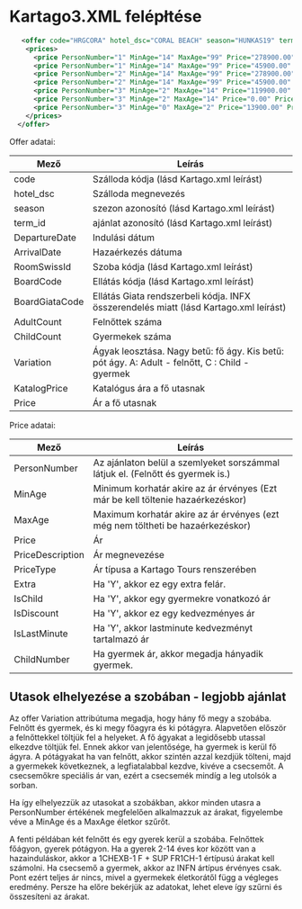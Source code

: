 # Kartago3.XML felépłtése

```XML
   <offer code="HRGCORA" hotel_dsc="CORAL BEACH" season="HUNKAS19" term_id="2456324" DepartureDate="13.07.2020" ArrivalDate="20.07.2020" RoomSwissId="2+2_FR_CHA" BoardCode="AI" BoardGiataCode="A" AdultCount="2" ChildCount="1" Variation="AAc" KatalogPrice="0240400.00HUF" Price="0240400.00HUF">
    <prices>
      <price PersonNumber="1" MinAge="14" MaxAge="99" Price="278900.00" PriceDescription=".2 ágyas szoba felnott ár/ fo" PriceType="DBL" Extra="N" IsChild="N" IsDiscount="N" IsLastMinute="N" ChildNumber="0" />
      <price PersonNumber="1" MinAge="14" MaxAge="99" Price="45900.00" PriceDescription="Családi szoba felnott felár/ fo" PriceType="SUP FR" Extra="N" IsChild="N" IsDiscount="N" IsLastMinute="N" ChildNumber="0" />
      <price PersonNumber="2" MinAge="14" MaxAge="99" Price="278900.00" PriceDescription=".2 ágyas szoba felnott ár/ fo" PriceType="DBL" Extra="N" IsChild="N" IsDiscount="N" IsLastMinute="N" ChildNumber="0" />
      <price PersonNumber="2" MinAge="14" MaxAge="99" Price="45900.00" PriceDescription="Családi szoba felnott felár/ fo" PriceType="SUP FR" Extra="N" IsChild="N" IsDiscount="N" IsLastMinute="N" ChildNumber="0" />
      <price PersonNumber="3" MinAge="2" MaxAge="14" Price="119900.00" PriceDescription="1. gyermek pótágyon ár  xx éves korig" PriceType="1CHEXB-1 F" Extra="N" IsChild="Y" IsDiscount="N" IsLastMinute="N" ChildNumber="1" />
      <price PersonNumber="3" MinAge="2" MaxAge="14" Price="0.00" PriceDescription="Családi szoba 1. gyermek felár xx éves korig" PriceType="SUP FR1CH-1" Extra="N" IsChild="Y" IsDiscount="N" IsLastMinute="N" ChildNumber="1" />
      <price PersonNumber="3" MinAge="0" MaxAge="2" Price="13900.00" PriceDescription="Baby ár" PriceType="INFN" Extra="N" IsChild="Y" IsDiscount="N" IsLastMinute="N" ChildNumber="1" />
    </prices>
  </offer>

```

Offer adatai:

Mező | Leírás
---- | ----
code | Szálloda kódja (lásd Kartago.xml leírást)
hotel_dsc | Szálloda megnevezés
season | szezon azonosító (lásd Kartago.xml leírást)
term_id | ajánlat azonosító (lásd Kartago.xml leírást)
DepartureDate | Indulási dátum
ArrivalDate | Hazaérkezés dátuma
RoomSwissId | Szoba kódja (lásd Kartago.xml leírást)
BoardCode | Ellátás kódja (lásd Kartago.xml leírást)
BoardGiataCode | Ellátás Giata rendszerbeli kódja. INFX összerendelés miatt (lásd Kartago.xml leírást)
AdultCount | Felnőttek száma
ChildCount | Gyermekek száma
Variation | Ágyak leosztása. Nagy betű: fő ágy. Kis betű: pót ágy. A: Adult - felnőtt, C : Child - gyermek 
KatalogPrice | Katalógus ára a fő utasnak
Price | Ár a fő utasnak

Price adatai:

Mező | Leírás
---- | ----
PersonNumber | Az ajánlaton belül a szemlyeket sorszámmal látjuk el. (Felnőtt és gyermek is.)
MinAge | Minimum korhatár akire az ár érvényes (Ezt már be kell töltenie hazaérkezéskor)
MaxAge | Maximum korhatár akire az ár érvényes (ezt még nem töltheti be hazaérkezéskor)
Price | Ár
PriceDescription | Ár megnevezése
PriceType | Ár típusa a Kartago Tours renszerében
Extra | Ha 'Y', akkor ez egy extra felár.
IsChild | Ha 'Y', akkor egy gyermekre vonatkozó ár
IsDiscount | Ha 'Y', akkor ez egy kedvezményes ár 
IsLastMinute | Ha 'Y', akkor lastminute kedvezményt tartalmazó ár 
ChildNumber | Ha gyermek ár, akkor megadja hányadik gyermek.

## Utasok elhelyezése a szobában - legjobb ajánlat

Az offer Variation attribútuma megadja, hogy hány fő megy a szobába. Felnőtt és gyermek, és ki megy főagyra és ki pótágyra.
Alapvetően először a felnőttekkel töltjük fel a helyeket.
A fő ágyakat a legidősebb utassal elkezdve töltjük fel. Ennek akkor van jelentősége, ha gyermek is kerül fő ágyra.
A pótágyakat ha van felnőtt, akkor szintén azzal kezdjük tölteni, majd a gyermekek következnek, a legfiatalabbal kezdve, kivéve a csecsemőt. A csecsemőkre speciális ár van, ezért a csecsemék mindíg a leg utolsók a sorban.

Ha így elhelyezzük az utasokat a szobákban, akkor minden utasra a PersonNumber értékének megfelelően alkalmazzuk az árakat, figyelembe véve a MinAge és a MaxAge életkor szűrőt.

A fenti példában két felnőtt és egy gyerek kerül a szobába. Felnőttek főágyon, gyerek pótágyon.
Ha a gyerek 2-14 éves kor között van a hazainduláskor, akkor a 1CHEXB-1 F + SUP FR1CH-1 értípusú árakat kell számolni.
Ha csecsemő a gyermek, akkor az INFN ártípus érvényes csak.
Pont ezért teljes ár nincs, mivel a gyermekek életkorátől függ a végleges eredmény. Persze ha előre bekérjük az adatokat, lehet eleve így szűrni és összesíteni az árakat.
